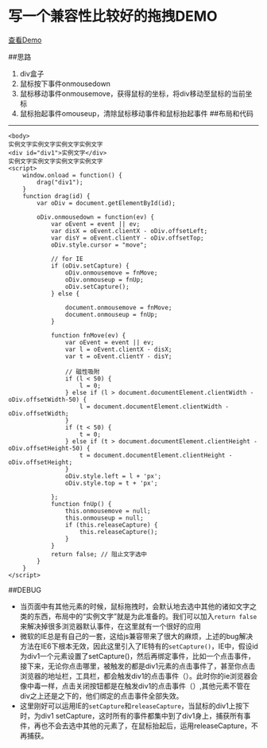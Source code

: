 # 写一个兼容性比较好的拖拽DEMO #
[查看Demo](http://zhongshan1993.github.io/myDemo/singlePage/drag.html)

##思路
1. div盒子
2. 鼠标按下事件onmousedown
3. 鼠标移动事件onmousemove，获得鼠标的坐标，将div移动至鼠标的当前坐标
4. 鼠标抬起事件omouseup，清除鼠标移动事件和鼠标抬起事件
##布局和代码
	<style>
		#div1 {
			background: rgb(40,40,40);
			width: 100px;
			height: 100px;
			position: absolute;
			color: #fff;
		}
	</style>

----------
    <body>
	实例文字实例文字实例文字实例文字
	<div id="div1">实例文字</div>
	实例文字实例文字实例文字实例文字
	<script>
		window.onload = function() {
			drag("div1");
		}
		function drag(id) {
			var oDiv = document.getElementById(id);

			oDiv.onmousedown = function(ev) {
				var oEvent = event || ev;
				var disX = oEvent.clientX - oDiv.offsetLeft;
				var disY = oEvent.clientY - oDiv.offsetTop;
				oDiv.style.cursor = "move";

				// for IE
				if (oDiv.setCapture) {
					oDiv.onmousemove = fnMove;
					oDiv.onmouseup = fnUp;
					oDiv.setCapture();
				} else {
		
					document.onmousemove = fnMove;
					document.onmouseup = fnUp;
				}

				function fnMove(ev) {
					var oEvent = event || ev;
					var l = oEvent.clientX - disX;
					var t = oEvent.clientY - disY;

					// 磁性吸附
					if (l < 50) {
						l = 0;
					} else if (l > document.documentElement.clientWidth - oDiv.offsetWidth-50) {
						l = document.documentElement.clientWidth - oDiv.offsetWidth;
					}
					if (t < 50) {
						t = 0;
					} else if (t > document.documentElement.clientHeight - oDiv.offsetHeight-50) {
						t = document.documentElement.clientHeight - oDiv.offsetHeight;
					}
					oDiv.style.left = l + 'px';
					oDiv.style.top = t + 'px';

				};
				function fnUp() {
					this.onmousemove = null;
					this.onmouseup = null;
					if (this.releaseCapture) {
						this.releaseCapture();
					}
				}
				return false; // 阻止文字选中
			}
		}
	</script>
</body>


##DEBUG
- 当页面中有其他元素的时候，鼠标拖拽时，会默认地去选中其他的诸如文字之类的东西，布局中的“实例文字”就是为此准备的。我们可以加入`return false`来解决掉很多浏览器默认事件，在这里就有一个很好的应用
- 微软的IE总是有自己的一套，这给js兼容带来了很大的麻烦，上述的bug解决方法在IE6下根本无效，因此这里引入了IE特有的`setCapture()`，IE中，假设id为div1一个元素设置了setCapture()，然后再绑定事件，比如一个点击事件，接下来，无论你点击哪里，被触发的都是div1元素的点击事件了，甚至你点击浏览器的地址栏，工具栏，都会触发div1的点击事件（）。此时你的ie浏览器会像中毒一样，点击关闭按钮都是在触发div1的点击事件（）,其他元素不管在div之上还是之下的，他们绑定的点击事件全部失效。
- 这里刚好可以运用IE的`setCapture`和`releaseCapture`，当鼠标的div1上按下时，为div1 setCapture，这时所有的事件都集中到了div1身上，捕获所有事件，再也不会去选中其他的元素了，在鼠标抬起后，运用releaseCapture，不再捕获。

